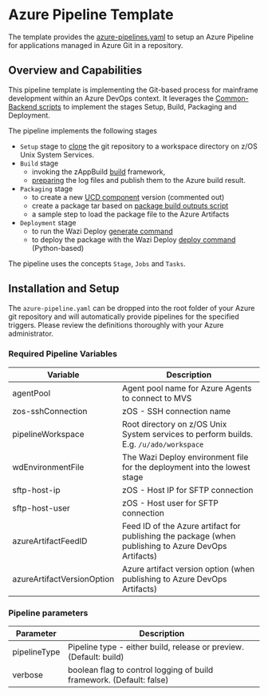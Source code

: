 # Azure Pipeline Template

The template provides the [azure-pipelines.yaml](azure-pipelines.yml) to setup an Azure Pipeline for applications managed in Azure Git in a repository.

## Overview and Capabilities

This pipeline template is implementing the Git-based process for mainframe development within an Azure DevOps context. It leverages the [Common-Backend scripts](../Common-Backend-Scripts/) to implement the stages Setup, Build, Packaging and Deployment. 

The pipeline implements the following stages

* `Setup` stage to [clone](../Common-Backend-Scripts/README.md#41---gitclonesh) the git repository to a workspace directory on z/OS Unix System Services. 
* `Build` stage 
  * invoking the zAppBuild [build](../Common-Backend-Scripts/README.md#42---dbbbuildsh) framework,
  * [preparing](../Common-Backend-Scripts/README.md#49---preparelogssh) the log files and publish them to the Azure build result.
* `Packaging` stage
  * to create a new [UCD component](../Common-Backend-Scripts/README.md#45---ucdpackagingsh) version (commented out)
  * create a package tar based on [package build outputs script](../Common-Backend-Scripts/README.md#44---packagebuildoutputssh)
  * a sample step to load the package file to the Azure Artifacts
* `Deployment` stage
  * to run the Wazi Deploy [generate command](../Common-Backend-Scripts/README.md#47---wazideploy-generatesh)
  * to deploy the package with the Wazi Deploy [deploy command](../Common-Backend-Scripts/README.md#48---wazideploy-deploysh) (Python-based)

The pipeline uses the concepts `Stage`, `Jobs` and `Tasks`.

## Installation and Setup

The `azure-pipeline.yaml` can be dropped into the root folder of your Azure git repository and will automatically provide pipelines for the specified triggers. Please review the definitions thoroughly with your Azure administrator. 

### Required Pipeline Variables

Variable | Description
--- | ---
  agentPool                            | Agent pool name for Azure Agents to connect to MVS
  zos-sshConnection                    | zOS - SSH connection name
  pipelineWorkspace                    | Root directory on z/OS Unix System services to perform builds. E.g. `/u/ado/workspace`
  wdEnvironmentFile                    | The Wazi Deploy environment file for the deployment into the lowest stage
  sftp-host-ip                         | zOS - Host IP for SFTP connection
  sftp-host-user                       | zOS - Host user for SFTP connection
  azureArtifactFeedID                  | Feed ID of the Azure artifact for publishing the package (when publishing to Azure DevOps Artifacts)
  azureArtifactVersionOption           | Azure artifact version option (when publishing to Azure DevOps Artifacts)

### Pipeline parameters

Parameter | Description
--- | ---
pipelineType     | Pipeline type - either build, release or preview. (Default: build)
verbose          | boolean flag to control logging of build framework. (Default: false) 

